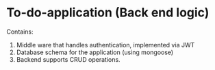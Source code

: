 # To-do-application (Back end logic)

Contains:

1. Middle ware that handles authentication, implemented via JWT
2. Database schema for the application (using mongoose)
3. Backend supports CRUD operations. 
